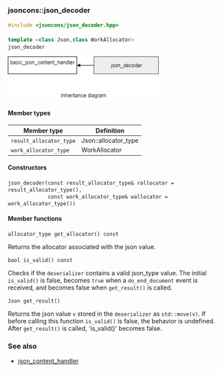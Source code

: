 ### jsoncons::json_decoder

```c++
#include <jsoncons/json_decoder.hpp>

template <class Json,class WorkAllocator>
json_decoder
```

![json_decoder](./diagrams/json_decoder.png)

#### Member types

Member type                         |Definition
------------------------------------|------------------------------
`result_allocator_type`|Json::allocator_type
`work_allocator_type`|WorkAllocator

#### Constructors

    json_decoder(const result_allocator_type& rallocator = result_allocator_type(), 
                 const work_allocator_type& wallocator = work_allocator_type())

#### Member functions

    allocator_type get_allocator() const
Returns the allocator associated with the json value.

    bool is_valid() const
Checks if the `deserializer` contains a valid json_type value. The initial `is_valid()` is false, becomes `true` when a `do_end_document` event is received, and becomes false when `get_result()` is called.

    Json get_result()
Returns the json value `v` stored in the `deserializer` as `std::move(v)`. If before calling this function `is_valid()` is false, the behavior is undefined. After `get_result()` is called, 'is_valid()' becomes false.

### See also

- [json_content_handler](json_content_handler.md)

